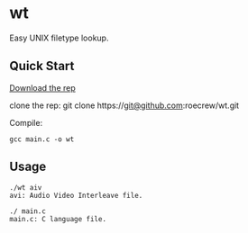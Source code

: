 # wt
Easy UNIX filetype lookup.

## Quick Start

[Download the rep](https://github.com/roecrew/wt/archive/master.zip)

clone the rep: git clone ht&#8203;tps://git@github.com:roecrew/wt.git

Compile:

    gcc main.c -o wt

## Usage

    ./wt aiv
    avi: Audio Video Interleave file.
    
    ./ main.c
    main.c: C language file.
